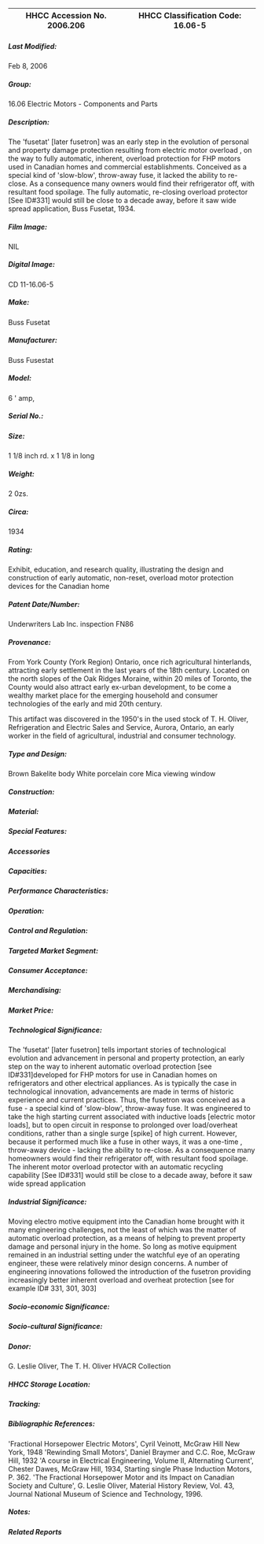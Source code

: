 | **HHCC Accession No. 2006.206** |**HHCC Classification Code:  16.06-5**|
| ----------- | ----------- |

##### Last Modified:
Feb 8, 2006

##### Group:
16.06 Electric Motors - Components and Parts

##### Description:
The 'fusetat' [later fusetron] was an early step in the evolution of personal and property damage protection resulting from electric motor overload , on the way to fully automatic, inherent, overload protection for FHP motors used in Canadian homes and commercial establishments. Conceived as a special kind of 'slow-blow', throw-away fuse, it lacked the ability to re-close. As a consequence many owners would find their refrigerator off, with resultant food spoilage. The fully automatic, re-closing overload protector [See ID#331] would still be close to a decade away, before it saw wide spread application, Buss Fusetat, 1934.

##### Film Image:
NIL

##### Digital Image:
CD 11-16.06-5

##### Make:
Buss Fusetat

##### Manufacturer:
Buss Fusestat

##### Model:
6 ' amp,

##### Serial No.:


##### Size:
1 1/8 inch rd. x 1 1/8 in long

##### Weight:
2 0zs.

##### Circa:
1934

##### Rating:
Exhibit, education, and research quality, illustrating the design and construction of early automatic, non-reset, overload motor protection devices for the Canadian home

##### Patent Date/Number:
Underwriters Lab Inc. inspection FN86

##### Provenance:
From York County (York Region) Ontario, once rich agricultural hinterlands, attracting early settlement in the last years of the 18th century. Located on the north slopes of the Oak Ridges Moraine, within 20 miles of Toronto, the County would also attract early ex-urban development, to be come a wealthy market place for the emerging household and consumer technologies of the early and mid 20th century. 

This artifact was discovered in the 1950's in the used stock of T. H. Oliver, Refrigeration and Electric Sales and Service, Aurora, Ontario, an early worker in the field of agricultural, industrial and consumer technology.

##### Type and Design:
Brown Bakelite body
White porcelain core
Mica viewing window

##### Construction:


##### Material:


##### Special Features:


##### Accessories


##### Capacities:


##### Performance Characteristics:


##### Operation:


##### Control and Regulation:


##### Targeted Market Segment:


##### Consumer Acceptance:


##### Merchandising:


##### Market Price:


##### Technological Significance:
The 'fusetat' [later fusetron] tells important stories of technological evolution and advancement in personal and property protection, an early step on the way to inherent automatic overload protection [see ID#331]developed for FHP motors for use in Canadian homes on refrigerators and other electrical appliances. 
As is typically the case in technological innovation, advancements are made in terms of historic experience and current practices. Thus, the fusetron was conceived as a fuse - a special kind of 'slow-blow', throw-away fuse. 
It was engineered to take the high starting current associated with inductive loads [electric motor loads], but to open circuit in response to prolonged over load/overheat conditions, rather than a single surge [spike] of high current. 
However, because it performed much like a fuse in other ways, it was a one-time , throw-away device - lacking the ability to re-close. As a consequence many homeowners would find their refrigerator off, with resultant food spoilage.
The inherent motor overload protector with an automatic recycling capability [See ID#331] would still be close to a decade away, before it saw wide spread application

##### Industrial Significance:
Moving electro motive equipment into the Canadian home brought with it many engineering challenges, not the least of which was the matter of automatic overload protection, as a means of helping to prevent property damage and personal injury in the home. So long as motive equipment remained in an industrial setting under the watchful eye of an operating engineer, these were relatively minor design concerns. A number of engineering innovations followed the introduction of the fusetron providing increasingly better inherent overload and overheat protection [see for example ID# 331, 301, 303]

##### Socio-economic Significance:


##### Socio-cultural Significance:


##### Donor:
G. Leslie Oliver, The T. H. Oliver HVACR Collection

##### HHCC Storage Location:


##### Tracking:


##### Bibliographic References:
'Fractional Horsepower Electric Motors', Cyril Veinott, McGraw Hill New York, 1948
'Rewinding Small Motors', Daniel Braymer and C.C. Roe, McGraw Hill, 1932
'A course in Electrical Engineering, Volume II, Alternating Current', Chester Dawes, McGraw Hill, 1934, Starting single Phase Induction Motors, P. 362.
'The Fractional Horsepower Motor and its Impact on Canadian Society and Culture', G. Leslie Oliver, Material History Review, Vol. 43, Journal National Museum of Science and Technology, 1996.

##### Notes:


##### Related Reports

